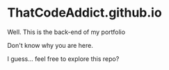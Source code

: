 # ThatCodeAddict.github.io

Well. This is the back-end of my portfolio

Don't know why you are here.

I guess... feel free to explore this repo?
